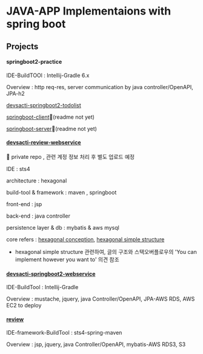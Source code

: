# JAVA-APP Implementaions with spring boot

## Projects

#### springboot2-practice
IDE-BuildTOOl : Intellij-Gradle 6.x

Overview : http req-res, server communication by java controller/OpenAPI, JPA-h2

[devsacti-springboot2-todolist](https://github.com/devsacti/devsacti-springboot2-todolist)

[springboot-client](https://github.com/devsacti/springboot-client)🏴(readme not yet)

[springboot-server](https://github.com/devsacti/springboot-server)🏴(readme not yet)


#### [devsacti-review-webservice]()
🚩 private repo , 관련 계정 정보 처리 후 별도 업로드 예정 

IDE : sts4

architecture : hexagonal

build-tool & framework : maven , springboot

front-end : jsp

back-end : java controller

persistence layer & db : mybatis & aws mysql

core refers : [hexagonal conception](https://sejoung.github.io/2021/06/2021-06-24-hexagonal/#%EC%98%88%EC%A0%9C),
[hexagonal simple structure](https://stackoverflow.com/questions/66971751/layers-in-hexagonal-architecture)

* hexagonal simple structure 관련하여, 글의 구조와 스택오버플로우의 'You can implement however you want to' 의견 참조

#### [devsacti-springboot2-webservice](https://github.com/devsacti/devsacti-springboot2-webservice)
IDE-BuildTool : Intellij-Gradle

Overview : mustache, jquery, java Controller/OpenAPI, JPA-AWS RDS, AWS EC2 to deploy

#### [review]()

IDE-framework-BuildTool : sts4-spring-maven

Overview : jsp, jquery, java Controller/OpenAPI, mybatis-AWS RDS3, S3


